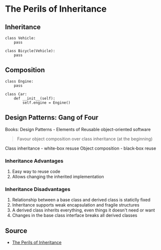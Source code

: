 # The Perils of Inheritance

## Inheritance

    class Vehicle:
        pass
    
    class Bicycle(Vehicle):
        pass

## Composition

    class Engine:
        pass

    class Car:
        def __init__(self):
            self.engine = Engine()

## Design Patterns: Gang of Four

Books: Design Patterns - Elements of Reusable object-oriented software

> Favour object composition over class inheritance (at the beginning)

Class inheritance - white-box resuse
Object composition - black-box reuse

### Inheritance Advantages

1. Easy way to reuse code
2. Allows changing the inherited implementation

### Inheritance Disadvantages

1. Relationship between a base class and derived class is staticlly fixed
2. Inheritance supports weak encapsulation and fragile structures
3. A derived class inherits everything, even things it doesn't need or want
4. Changes in the base class interface breaks all derived classes


## Source

* [The Perils of Inheritance](https://www.youtube.com/watch?v=YXiaWtc0cgE)

